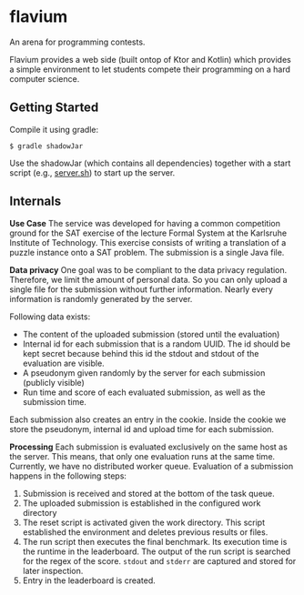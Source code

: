 # flavium

An arena for programming contests.

Flavium provides a web side (built ontop of Ktor and Kotlin) which provides a simple environment to let students compete
their programming on a hard computer science.

## Getting Started

Compile it using gradle:

```shell
$ gradle shadowJar
```

Use the shadowJar (which contains all dependencies) together with a start script (e.g., [server.sh](kuromasu/server.sh)) to start up the server. 


## Internals

**Use Case** The service was developed for having a common competition ground for the SAT exercise of the lecture Formal
System at the Karlsruhe Institute of Technology. This exercise consists of writing a translation of a puzzle instance
onto a SAT problem. The submission is a single Java file.

**Data privacy**
One goal was to be compliant to the data privacy regulation. Therefore, we limit the amount of personal data. So you can
only upload a single file for the submission without further information. Nearly every information is randomly generated
by the server.

Following data exists:

* The content of the uploaded submission (stored until the evaluation)
* Internal id for each submission that is a random UUID. The id should be kept secret because behind this id the stdout
  and stdout of the evaluation are visible.
* A pseudonym given randomly by the server for each submission (publicly visible)
* Run time and score of each evaluated submission, as well as the submission time.

Each submission also creates an entry in the cookie. Inside the cookie we store the pseudonym, internal id and upload
time for each submission.  

**Processing** Each submission is evaluated exclusively on the same host as the server. This means, that only one evaluation runs at the same time. Currently, we have no distributed worker queue. Evaluation of a submission happens in the following steps:

1. Submission is received and stored at the bottom of the task queue.
2. The uploaded submission is established  in the configured work directory
3. The reset script is activated given the work directory. This script established the environment and deletes previous results or files. 
4. The run script then executes the final benchmark. Its execution time is the runtime in the leaderboard. The output of the run script is searched for the regex of the score. `stdout` and `stderr` are captured and stored for later inspection. 
5. Entry in the leaderboard is created.
